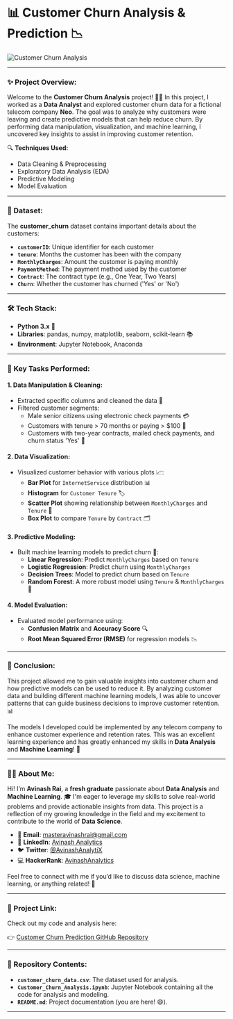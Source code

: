 # 📊 **Customer Churn Analysis & Prediction** 📉


![Customer Churn Analysis](https://tse1.mm.bing.net/th?id=OIG4.kKKrdNV0fF_1p_KsLs04&pid=ImgGn) 

---

### **✨ Project Overview:**
Welcome to the **Customer Churn Analysis** project! 🧑‍💻 In this project, I worked as a **Data Analyst** and explored customer churn data for a fictional telecom company **Neo**. The goal was to analyze why customers were leaving and create predictive models that can help reduce churn. By performing data manipulation, visualization, and machine learning, I uncovered key insights to assist in improving customer retention.

🔍 **Techniques Used:**
- Data Cleaning & Preprocessing
- Exploratory Data Analysis (EDA)
- Predictive Modeling
- Model Evaluation

---

### **📂 Dataset:**
The **customer_churn** dataset contains important details about the customers:
- **`customerID`**: Unique identifier for each customer
- **`tenure`**: Months the customer has been with the company
- **`MonthlyCharges`**: Amount the customer is paying monthly
- **`PaymentMethod`**: The payment method used by the customer
- **`Contract`**: The contract type (e.g., One Year, Two Years)
- **`Churn`**: Whether the customer has churned ('Yes' or 'No')

---

### **🛠️ Tech Stack:**
- **Python 3.x** 🐍
- **Libraries**: pandas, numpy, matplotlib, seaborn, scikit-learn 📚
- **Environment**: Jupyter Notebook, Anaconda

---

### **📌 Key Tasks Performed:**

#### **1. Data Manipulation & Cleaning:**
- Extracted specific columns and cleaned the data 🧹
- Filtered customer segments:
  - Male senior citizens using electronic check payments 💳
  - Customers with tenure > 70 months or paying > $100 💸
  - Customers with two-year contracts, mailed check payments, and churn status 'Yes' 🔴

#### **2. Data Visualization:**
- Visualized customer behavior with various plots 📈:
  - **Bar Plot** for `InternetService` distribution 📊
  - **Histogram** for `Customer Tenure` 🏷️
  - **Scatter Plot** showing relationship between `MonthlyCharges` and `Tenure` 🔗
  - **Box Plot** to compare `Tenure` by `Contract` 🗂️

#### **3. Predictive Modeling:**
- Built machine learning models to predict churn 🔮:
  - **Linear Regression**: Predict `MonthlyCharges` based on `Tenure`
  - **Logistic Regression**: Predict churn using `MonthlyCharges`
  - **Decision Trees**: Model to predict churn based on `Tenure`
  - **Random Forest**: A more robust model using `Tenure` & `MonthlyCharges` 🌳

#### **4. Model Evaluation:**
- Evaluated model performance using:
  - **Confusion Matrix** and **Accuracy Score** 🔍
  - **Root Mean Squared Error (RMSE)** for regression models 📉

---

### **🏁 Conclusion:**
This project allowed me to gain valuable insights into customer churn and how predictive models can be used to reduce it. By analyzing customer data and building different machine learning models, I was able to uncover patterns that can guide business decisions to improve customer retention. 📊

The models I developed could be implemented by any telecom company to enhance customer experience and retention rates. This was an excellent learning experience and has greatly enhanced my skills in **Data Analysis** and **Machine Learning**! 🚀

---

### **👨‍💻 About Me:**
Hi! I’m **Avinash Rai**, a **fresh graduate** passionate about **Data Analysis** and **Machine Learning**. 🎓 I'm eager to leverage my skills to solve real-world problems and provide actionable insights from data. This project is a reflection of my growing knowledge in the field and my excitement to contribute to the world of **Data Science**.

- 📧 **Email**: [masteravinashrai@gmail.com](mailto:masteravinashrai@gmail.com)
- 💼 **LinkedIn**: [Avinash Analytics](https://linkedin.com/in/avinashanalytics)
- 🐦 **Twitter**: [@AvinashAnalytiX](https://twitter.com/AvinashAnalytiX)
- 💻 **HackerRank**: [AvinashAnalytics](https://www.hackerrank.com/AvinashAnalytics)

Feel free to connect with me if you’d like to discuss data science, machine learning, or anything related! 🌟

---

### **📂 Project Link:**
Check out my code and analysis here:

👉 [Customer Churn Prediction GitHub Repository](https://github.com/AvinashAnalytics/customer-churn-prediction)

---

### **📁 Repository Contents:**
- **`customer_churn_data.csv`**: The dataset used for analysis.
- **`Customer_Churn_Analysis.ipynb`**: Jupyter Notebook containing all the code for analysis and modeling.
- **`README.md`**: Project documentation (you are here! 😄).

---
 
